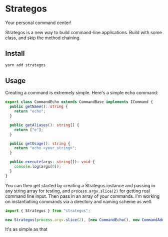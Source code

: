 # Strategos

Your personal command center!

Strategos is a new way to build command-line applications. Build with some class, and skip the method chaining.

## Install

```bash
yarn add strategos
```

## Usage

Creating a command is extremely simple. Here's a simple echo command:

```typescript
export class CommandEcho extends CommandBase implements ICommand {
  public getName(): string {
    return "echo";
  }

  public getAliases(): string[] {
    return ["e"];
  }

  public getUsage(): string {
    return "echo <your_string>";
  }

  public execute(args: string[]): void {
    console.log(args[0]);
  }
}
```

You can then get started by creating a Strategos instance and passing in any string array for testing, and `process.argv.slice(2)` for getting real command line input.
Then pass in an array of your commands. I'm working on instantiatiing commands via a directory and naming scheme as well.

```typescript
import { Strategos } from "strategos";

new Strategos(process.argv.slice(2), [new CommandEcho(), new CommandAdd()]);
```

It's as simple as that
